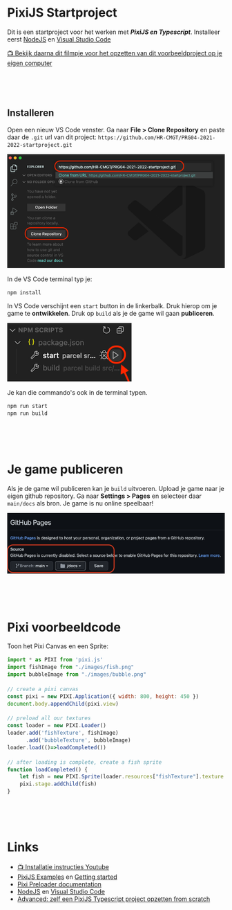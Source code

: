 # PixiJS Startproject

Dit is een startproject voor het werken met ***PixiJS en Typescript***. Installeer eerst [NodeJS](https://nodejs.org/en/) en [Visual Studio Code](https://code.visualstudio.com)

[📺 Bekijk daarna dit filmpje voor het opzetten van dit voorbeeldproject op je eigen computer](https://youtu.be/uuPprdiFKXI)

<br>
<br>
<br>

## Installeren

Open een nieuw VS Code venster. Ga naar **File > Clone Repository** en paste daar de `.git` url van dit project: `https://github.com/HR-CMGT/PRG04-2021-2022-startproject.git`

![clone](./src/images/clone.png)

In de VS Code terminal typ je:

```bash
npm install
```

In VS Code verschijnt een `start` button in de linkerbalk. Druk hierop om je game te **ontwikkelen**. Druk op `build` als je de game wil gaan **publiceren**.

![start](./src/images/run_npm.png)

Je kan die commando's ook in de terminal typen.

```bash
npm run start
npm run build
```

<br>
<br>
<br>

# Je game publiceren

Als je de game wil publiceren kan je `build` uitvoeren. Upload je game naar je eigen github repository. Ga naar **Settings > Pages** en selecteer daar `main/docs` als bron. Je game is nu online speelbaar!

![pages](./src/images/pages.png)


<br>
<br>
<br>

# Pixi voorbeeldcode

Toon het Pixi Canvas en een Sprite:

```javascript
import * as PIXI from 'pixi.js'
import fishImage from "./images/fish.png"
import bubbleImage from "./images/bubble.png"

// create a pixi canvas
const pixi = new PIXI.Application({ width: 800, height: 450 })
document.body.appendChild(pixi.view)

// preload all our textures
const loader = new PIXI.Loader()
loader.add('fishTexture', fishImage)
      .add('bubbleTexture', bubbleImage)
loader.load(()=>loadCompleted())

// after loading is complete, create a fish sprite
function loadCompleted() {
    let fish = new PIXI.Sprite(loader.resources["fishTexture"].texture!)
    pixi.stage.addChild(fish)
}
```
<br>
<br>
<br>

# Links

- [📺 Installatie instructies Youtube](https://youtu.be/uuPprdiFKXI)
- [PixiJS Examples](https://pixijs.io/examples/) en [Getting started](https://pixijs.io/guides/basics/getting-started.html)
- [Pixi Preloader documentation](https://pixijs.download/release/docs/PIXI.Loader.html)
- [NodeJS](https://nodejs.org/en/) en [Visual Studio Code](https://code.visualstudio.com)
- [Advanced: zelf een PixiJS Typescript project opzetten from scratch](./scratch.MD)